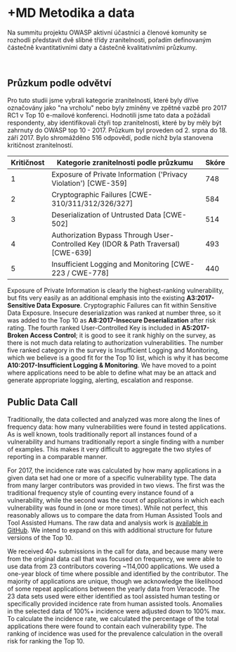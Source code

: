# +MD Metodika a data

Na summitu projektu OWASP aktivní účastníci a členové komunity se rozhodli představit dvě slibné třídy zranitelnosti, pořadím definovaným částečně kvantitativními daty a částečně kvalitativními průzkumy.

 
## Průzkum podle odvětví

Pro tuto studii jsme vybrali kategorie zranitelností, které byly dříve označovány jako "na vrcholu" nebo byly zmíněny ve zpětné vazbě pro 2017 RC1 v Top 10 e-mailové konferenci. Hodnotili jsme tato data a požádali respondenty, aby identifikovali čtyři top zranitelnosti, které by by měly být zahrnuty do OWASP top 10 - 2017. Průzkum byl proveden od 2. srpna do 18. září 2017. Bylo shromážděno 516 odpovědí, podle nichž byla stanovena kritičnost zranitelností.

| Kritičnost | Kategorie zranitelnosti podle průzkumu | Skóre |
| -- | -- | -- |
| 1 | Exposure of Private Information ('Privacy Violation') [CWE-359] | 748 |
| 2 | Cryptographic Failures [CWE-310/311/312/326/327]| 584 |
| 3 | Deserialization of Untrusted Data [CWE-502] | 514 |
| 4 | Authorization Bypass Through User-Controlled Key (IDOR & Path Traversal) [CWE-639] | 493 |
| 5 | Insufficient Logging and Monitoring [CWE-223 / CWE-778]| 440 |

Exposure of Private Information is clearly the highest-ranking vulnerability, but fits very easily as an additional emphasis into the existing **A3:2017-Sensitive Data Exposure**. Cryptographic Failures can fit within Sensitive Data Exposure. Insecure deserialization was ranked at number three, so it was added to the Top 10 as **A8:2017-Insecure Deserialization** after risk rating. The fourth ranked User-Controlled Key is included in **A5:2017-Broken Access Control**; it is good to see it rank highly on the survey, as there is not much data relating to authorization vulnerabilities. The number five ranked category in the survey is Insufficient Logging and Monitoring, which we believe is a good fit for the Top 10 list, which is why it has become **A10:2017-Insufficient Logging & Monitoring**. We have moved to a point where applications need to be able to define what may be an attack and generate appropriate logging, alerting, escalation and response. 

## Public Data Call

Traditionally, the data collected and analyzed was more along the lines of frequency data: how many vulnerabilities were found in tested applications. As is well known, tools traditionally report all instances found of a vulnerability and humans traditionally report a single finding with a number of examples. This makes it very difficult to aggregate the two styles of reporting in a comparable manner.

For 2017, the incidence rate was calculated by how many applications in a given data set had one or more of a specific vulnerability type. The data from many larger contributors was provided in two views. The first was the traditional frequency style of counting every instance found of a vulnerability, while the second was the count of applications in which each vulnerability was found in (one or more times). While not perfect, this reasonably allows us to compare the data from Human Assisted Tools and Tool Assisted Humans. The raw data and analysis work is [available in GitHub](https://github.com/OWASP/Top10/tree/master/2017/datacall). We intend to expand on this with additional structure for future versions of the Top 10.

We received 40+ submissions in the call for data, and because many were from the original data call that was focused on frequency, we were able to use data from 23 contributors covering ~114,000 applications. We used a one-year block of time where possible and identified by the contributor. The majority of applications are unique, though we acknowledge the likelihood of some repeat applications between the yearly data from Veracode. The 23 data sets used were either identified as tool assisted human testing or specifically provided incidence rate from human assisted tools. Anomalies in the selected data of 100%+ incidence were adjusted down to 100% max. To calculate the incidence rate, we calculated the percentage of the total applications there were found to contain each vulnerability type. The ranking of incidence was used for the prevalence calculation in the overall risk for ranking the Top 10.
